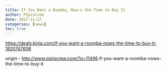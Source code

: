 ```yaml
---
title: If You Want a Roomba, Now-s the Time to Buy It
author: PipisCrew
date: 2017-11-27
categories: [news]
toc: true
---
```


https://deals.kinja.com/if-you-want-a-roomba-nows-the-time-to-buy-it-1820747608

origin - http://www.pipiscrew.com/?p=11496 if-you-want-a-roomba-nows-the-time-to-buy-it